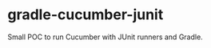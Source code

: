 gradle-cucumber-junit
=====================

Small POC to run Cucumber with JUnit runners and Gradle.

